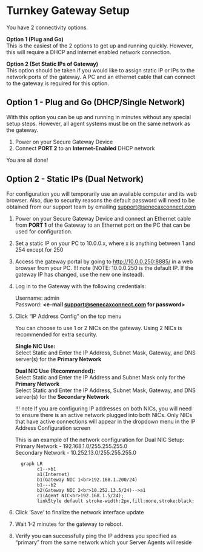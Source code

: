 # Turnkey Gateway Setup

You have 2 connectivity options.

**Option 1 (Plug and Go)**<br>
This is the easiest of the 2 options to get up and running quickly. However, this will 
require a DHCP and internet enabled network connection.

**Option 2 (Set Static IPs of Gateway)**<br>
This option should be taken if you would like to assign static IP or IPs to the network ports of the gateway.
A PC and an ethernet cable that can connect to the gateway is required for this option.

## Option 1 - Plug and Go (DHCP/Single Network)
With this option you can be up and running in minutes without any special setup steps. However, 
all agent systems must be on the same network as the gateway.

1. Power on your Secure Gateway Device
2. Connect **PORT 2** to an **Internet-Enabled** DHCP network

You are all done! 


## Option 2 - Static IPs (Dual Network)

For configuration you will temporarily use an available computer
and its web browser. Also, due to security reasons the default password will need to be obtained from 
our support team by emailing [support@senecaxconnect.com](mailto:support@senecaxconnect.com)

1. Power on your Secure Gateway Device and connect an
Ethernet cable from **PORT 1** of the Gateway to an
Ethernet port on the PC that can be used for configuration.

2. Set a static IP on your PC to 10.0.0.x, where x is anything between 1 and 254 except for 250

3. Access the gateway portal by going to http://10.0.0.250:8885/ in a web browser from your PC. 
    !!! note
        (NOTE: 10.0.0.250 is the default
        IP. If the gateway IP has changed, use the new one
        instead).
4. Log in to the Gateway with the following credentials:

    Username: admin<br>
    Password: **<e-mail [support@senecaxconnect.com](mailto:support@senecaxconnect.com) for password>**

5. Click “IP Address Config” on the top menu

    You can choose to use 1 or 2 NICs on the gateway. Using 2 NICs is recommended for extra security.

    **Single NIC Use:**
    <br> Select Static and Enter the IP Address, Subnet Mask, Gateway, and DNS server(s) for the **Primary Network**
    
    **Dual NIC Use (Recommended):**
    <br>  Select Static and Enter the IP Address and Subnet Mask only for the **Primary Network**
    <br> Select Static and Enter the IP Address, Subnet Mask, Gateway, and DNS server(s) for the **Secondary Network**

    !!! note
        If you are configuring IP addresses on both NICs, you will need to ensure
        there is an active network plugged into both NICs. Only NICs that have active connections
        will appear in the dropdown menu in the IP Address Configuration screen
    
    This is an example of the network configuration for Dual NIC Setup:<br>
    Primary Network - 192.168.1.0/255.255.255.0<br>
    Secondary Network - 10.252.13.0/255.255.255.0<br>
    ```mermaid
      graph LR
            c1-->b1
            a1(Internet)
            b1(Gateway NIC 1<br>192.168.1.200/24)
            b1---b2
            b2(Gateway NIC 2<br>10.252.13.5/24)-->a1
            c1(Agent NIC<br>192.168.1.5/24);
            linkStyle default stroke-width:2px,fill:none,stroke:black;
    ```
    
6. Click ‘Save’ to finalize the network interface update

7. Wait 1-2 minutes for the gateway to reboot. 

8. Verify you can successfully ping the IP address you
specified as “primary” from the same network which your
Server Agents will reside

